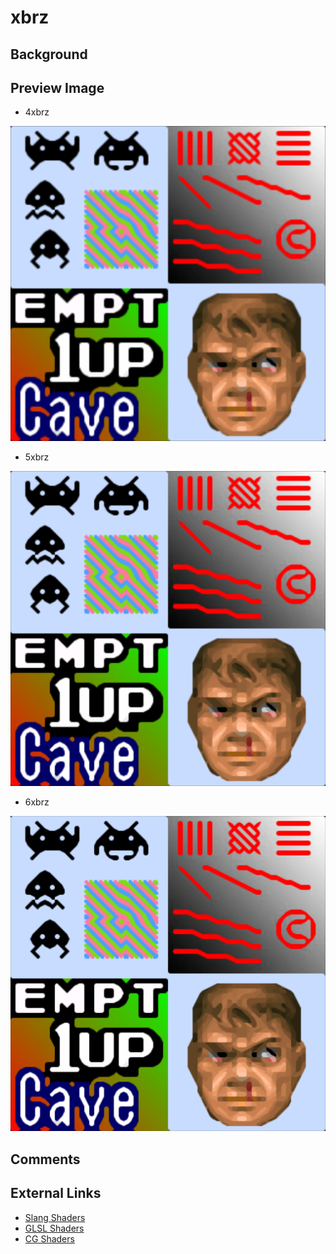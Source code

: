 # xbrz

## Background

## Preview Image

* 4xbrz

![4xbrz](../image/shader/xbrz/4xbrz.png)

* 5xbrz

![5xbrz](../image/shader/xbrz/5xbrz.png)

* 6xbrz

![6xbrz](../image/shader/xbrz/6xbrz.png)

## Comments

## External Links

* [Slang Shaders](https://github.com/libretro/slang-shaders)
* [GLSL Shaders](https://github.com/libretro/glsl-shaders)  
* [CG Shaders](https://github.com/libretro/common-shaders)
